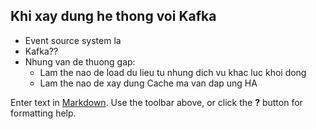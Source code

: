 ## Khi xay dung he thong voi Kafka

- Event source system la 
- Kafka??
- Nhung van de thuong gap:
	- Lam the nao de load du lieu tu  nhung dich vu khac luc khoi dong
    - Lam the nao de xay dung Cache ma van dap ung HA

Enter text in [Markdown](http://daringfireball.net/projects/markdown/). Use the toolbar above, or click the **?** button for formatting help.
